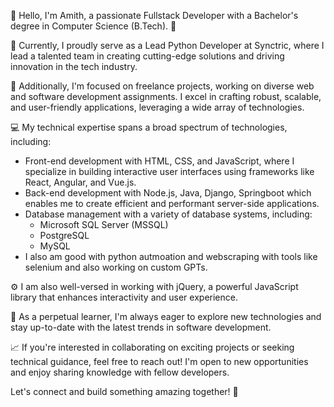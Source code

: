👋 Hello, I'm Amith, a passionate Fullstack Developer with a Bachelor's degree in Computer Science (B.Tech). 🚀

🏢 Currently, I proudly serve as a Lead Python Developer at Synctric, where I lead a talented team in creating cutting-edge solutions and driving innovation in the tech industry.

💼 Additionally, I'm focused on freelance projects, working on diverse web and software development assignments. I excel in crafting robust, scalable, and user-friendly applications, leveraging a wide array of technologies.

💻 My technical expertise spans a broad spectrum of technologies, including:
   - Front-end development with HTML, CSS, and JavaScript, where I specialize in building interactive user interfaces using frameworks like React, Angular, and Vue.js.
   - Back-end development with Node.js, Java, Django, Springboot which enables me to create efficient and performant server-side applications.
   - Database management with a variety of database systems, including:
      - Microsoft SQL Server (MSSQL)
      - PostgreSQL
      - MySQL
   - I also am good with python autmoation and webscraping with tools like selenium and also working on custom GPTs.         

⚙️ I am also well-versed in working with jQuery, a powerful JavaScript library that enhances interactivity and user experience.

🌱 As a perpetual learner, I'm always eager to explore new technologies and stay up-to-date with the latest trends in software development.

📈 If you're interested in collaborating on exciting projects or seeking technical guidance, feel free to reach out! I'm open to new opportunities and enjoy sharing knowledge with fellow developers.

Let's connect and build something amazing together! 🤝
